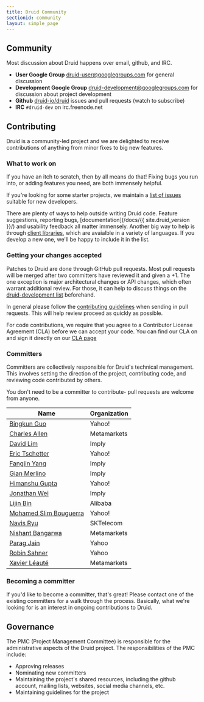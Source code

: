 ```yaml
---
title: Druid Community
sectionid: community
layout: simple_page
---
```


## Community

Most discussion about Druid happens over email, github, and IRC.

* **User Google Group** [druid-user@googlegroups.com](https://groups.google.com/forum/#!forum/druid-user) for general discussion
* **Development Google Group** [druid-development@googlegroups.com](https://groups.google.com/d/forum/druid-development) for discussion about project development
* **Github** [druid-io/druid](https://github.com/druid-io/druid) issues and pull requests (watch to subscribe)
* **IRC** `#druid-dev` on irc.freenode.net

## Contributing

Druid is a community-led project and we are delighted to receive contributions
of anything from minor fixes to big new features.

### What to work on

If you have an itch to scratch, then by all means do that! Fixing bugs you run
into, or adding features you need, are both immensely helpful.

If you're looking for some starter projects, we maintain a [list of issues](https://github.com/druid-io/druid/issues?q=is%3Aopen+is%3Aissue+label%3A%22Difficulty+-+Easy%22) suitable
for new developers.

There are plenty of ways to help outside writing Druid code. Feature
suggestions, reporting bugs, [documentation](/docs/{{ site.druid_version }}/)
and usability feedback all matter immensely. Another big way to help is
through [client libraries](/docs/latest/development/libraries.html), which are
avaialble in a variety of languages. If you develop a new one, we'll be happy
to include it in the list.

### Getting your changes accepted

Patches to Druid are done through GitHub pull requests. Most pull requests
will be merged after two committers have reviewed it and given a +1. The one
exception is major architectural changes or API changes, which often warrant
additional review. For those, it can help to discuss things on the [druid-development
list](https://groups.google.com/d/forum/druid-development) beforehand.

In general please follow the [contributing guidelines](https://github.com/druid-io/druid/blob/master/CONTRIBUTING.md)
when sending in pull requests. This will help review proceed as quickly as
possible.

For code contributions, we require that you agree to a Contributor License
Agreement (CLA) before we can accept your code. You can find our CLA on and
sign it directly on our [CLA page](/community/cla.html)

### Committers

Committers are collectively responsible for Druid's technical management. This involves
setting the direction of the project, contributing code, and reviewing code contributed
by others.

You don't need to be a committer to contribute- pull requests are welcome from anyone.

| Name                                                  | Organization           |
| ----------------------------------------------------- | ---------------------- |
| [Bingkun Guo](https://github.com/guobingkun)          | Yahoo!                 |
| [Charles Allen](https://github.com/drcrallen)         | Metamarkets            |
| [David Lim](https://github.com/dclim)                 | Imply                  |
| [Eric Tschetter](https://github.com/cheddar)          | Yahoo!                 |
| [Fangjin Yang](https://github.com/fjy)                | Imply                  |
| [Gian Merlino](https://github.com/gianm)              | Imply                  |
| [Himanshu Gupta](https://github.com/himanshug)        | Yahoo!                 |
| [Jonathan Wei](https://github.com/jon-wei)            | Imply                  |
| [Lijin Bin](https://github.com/binlijin)              | Alibaba                |
| [Mohamed Slim Bouguerra](https://github.com/b-slim)   | Yahoo!                 |
| [Navis Ryu](https://github.com/navis)                 | SKTelecom              |
| [Nishant Bangarwa](https://github.com/nishantmonu51)  | Metamarkets            |
| [Parag Jain](https://github.com/pjain1)               | Yahoo                  |
| [Robin Sahner](https://github.com/rasahner)           | Yahoo                  |
| [Xavier Léauté](https://github.com/xvrl)              | Metamarkets            |

### Becoming a committer

If you'd like to become a committer, that's great! Please contact one of the
existing committers for a walk through the process. Basically, what we're
looking for is an interest in ongoing contributions to Druid.

## Governance

The PMC (Project Management Committee) is responsible for the administrative
aspects of the Druid project. The responsibilities of the PMC include:

- Approving releases
- Nominating new committers
- Maintaining the project's shared resources, including the github account,
  mailing lists, websites, social media channels, etc.
- Maintaining guidelines for the project

